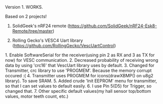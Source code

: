 Version 1. WORKS.

Based on 2 projects!

1. SolidGeek's nRF24 remote (https://github.com/SolidGeek/nRF24-Esk8-Remote/tree/master)

2. Rolling Gecko's VESC4 Uart library (https://github.com/RollingGecko/VescUartControl)

<THINGS I CHANGED>
1. Enable SoftwareSerial for the receiver(using pin 2 as RX and 3 as TX for now) for VESC communication.
2. Decreased probability of receiving wrong data by using 'crc16' that VescUart library uses by default.
3. Changed for Transmitter, crc library to use 'PROGMEM'. Because the memory corrupt occured :(
4. Transmitter uses PROGMEM for icons(drawXBMP() on u8g2 library). To save SRAM.
5. Added crude 'Init EEPROM' menu for transmitter, so that I can set values to default easily.
6. I use Pin 5(D5) for Trigger, so changed that.
7. Other specific default values(my hall sensor top/bottom values, motor teeth count, etc.)